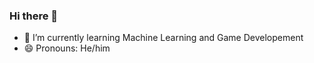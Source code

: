 ### Hi there 👋



- 🌱 I’m currently learning Machine Learning and Game Developement
- 😄 Pronouns: He/him
